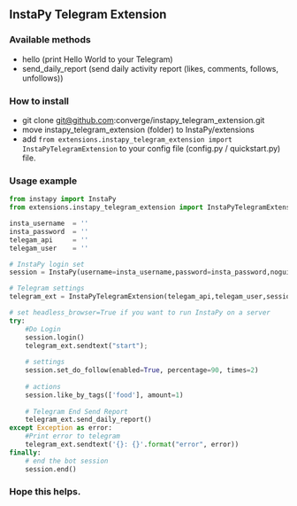 InstaPy Telegram Extension
--
### Available methods

- hello (print Hello World to your Telegram)
- send_daily_report
  (send daily activity report (likes, comments, follows, unfollows))

### How to install

- git clone git@github.com:converge/instapy_telegram_extension.git
- move instapy_telegram_extension (folder) to InstaPy/extensions
- add ```from extensions.instapy_telegram_extension import InstaPyTelegramExtension```
to your config file (config.py / quickstart.py) file.

### Usage example

```python
from instapy import InstaPy
from extensions.instapy_telegram_extension import InstaPyTelegramExtension

insta_username  = ''
insta_password  = ''
telegam_api     = ''
telegam_user    = ''

# InstaPy login set
session = InstaPy(username=insta_username,password=insta_password,nogui=True)

# Telegram settings
telegram_ext = InstaPyTelegramExtension(telegam_api,telegam_user,session)

# set headless_browser=True if you want to run InstaPy on a server
try:
    #Do Login
    session.login()
    telegram_ext.sendtext("start");
    
    # settings
    session.set_do_follow(enabled=True, percentage=90, times=2)
    
    # actions
    session.like_by_tags(['food'], amount=1)
    
    # Telegram End Send Report
    telegram_ext.send_daily_report()
except Exception as error:
    #Print error to telegram
    telegram_ext.sendtext('{}: {}'.format("error", error))
finally:
    # end the bot session
    session.end()


```
### Hope this helps.
